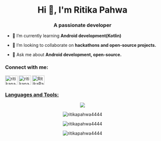 <h1 align="center">Hi 👋, I'm Ritika Pahwa</h1>
<h3 align="center">A passionate developer</h3>




- 🌱 I’m currently learning **Android development(Kotlin)**

- 🤝 I’m looking to collaborate on **hackathons and open-source projects.**

- 💬 Ask me about **Android development, open-source.**

<h3 align="left">Connect with me:</h3>
<p align="left">
<a href="https://twitter.com/ritikapahwa4444" target="blank"><img align="center" src="https://raw.githubusercontent.com/rahuldkjain/github-profile-readme-generator/master/src/images/icons/Social/twitter.svg" alt="ritikapahwa4444" height="30" width="40" /></a>
<a href="https://linkedin.com/in/ritikapahwa4444" target="blank"><img align="center" src="https://raw.githubusercontent.com/rahuldkjain/github-profile-readme-generator/master/src/images/icons/Social/linked-in-alt.svg" alt="ritikapahwa4444" height="30" width="40" /></a>
<a href="https://medium.com/@RitikaPahwa4444" target="blank"><img align = "center" height="30" width="40" src="https://cdn.jsdelivr.net/npm/simple-icons@v8/icons/medium.svg"  alt="RitikaPahwa4444" />

</p>

<h3 align="left">Languages and Tools:</h3>
<p align="center">
  <a href="https://skillicons.dev">
    <img src="https://skillicons.dev/icons?i=git,androidstudio,kotlin,cpp,dart,flutter,figma,github,gradle,java,linux,mysql,py,r,unity" />
  </a>
</p>

<p align="center"><img align="center" src="https://github-readme-stats.vercel.app/api/top-langs?username=ritikapahwa4444&show_icons=true&locale=en&layout=compact" alt="ritikapahwa4444" /></p>

<p align="center"><img align="center" src="https://github-readme-stats.vercel.app/api?username=ritikapahwa4444&show_icons=true&locale=en" alt="ritikapahwa4444" /></p>

<p align="center"><img align="center" src="https://github-readme-streak-stats.herokuapp.com/?user=ritikapahwa4444&" alt="ritikapahwa4444" /></p>

